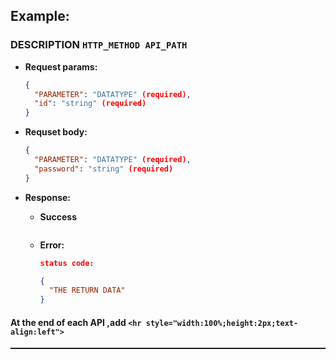 ## **Example:**
### DESCRIPTION `HTTP_METHOD API_PATH`
  - **Request params:**
    ```json
    {
      "PARAMETER": "DATATYPE" (required),
      "id": "string" (required)
    }
    ```
  - **Requset body:**
    ```json
    {
      "PARAMETER": "DATATYPE" (required),
      "password": "string" (required)
    }
    ```

  - **Response:**
    - **Success**
      ```json
      ```
    - **Error:**
      ```json
      status code:

      {
        "THE RETURN DATA"
      }
      ```

#### **At the end of each API ,add `<hr style="width:100%;height:2px;text-align:left">`**
<hr style="width:100%;height:2px;text-align:left">
